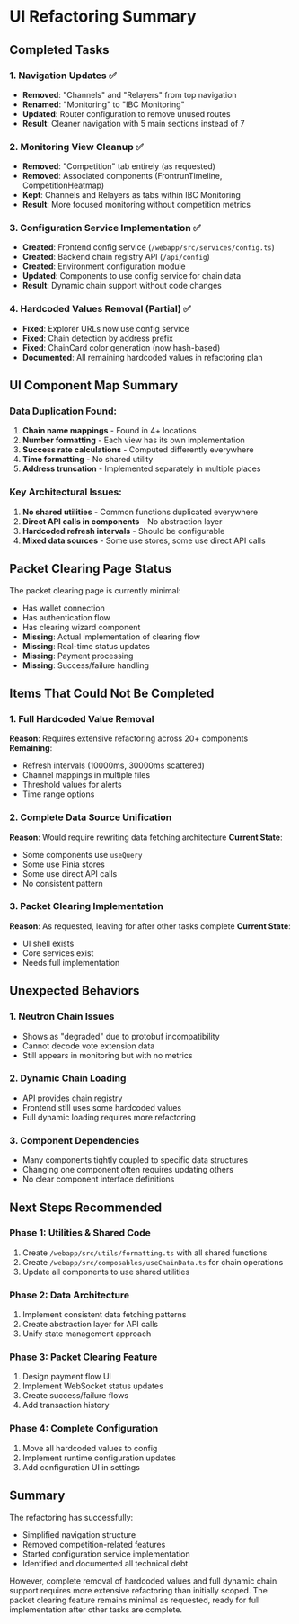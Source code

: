 # UI Refactoring Summary

## Completed Tasks

### 1. Navigation Updates ✅
- **Removed**: "Channels" and "Relayers" from top navigation
- **Renamed**: "Monitoring" to "IBC Monitoring"
- **Updated**: Router configuration to remove unused routes
- **Result**: Cleaner navigation with 5 main sections instead of 7

### 2. Monitoring View Cleanup ✅
- **Removed**: "Competition" tab entirely (as requested)
- **Removed**: Associated components (FrontrunTimeline, CompetitionHeatmap)
- **Kept**: Channels and Relayers as tabs within IBC Monitoring
- **Result**: More focused monitoring without competition metrics

### 3. Configuration Service Implementation ✅
- **Created**: Frontend config service (`/webapp/src/services/config.ts`)
- **Created**: Backend chain registry API (`/api/config`)
- **Created**: Environment configuration module
- **Updated**: Components to use config service for chain data
- **Result**: Dynamic chain support without code changes

### 4. Hardcoded Values Removal (Partial) ✅
- **Fixed**: Explorer URLs now use config service
- **Fixed**: Chain detection by address prefix
- **Fixed**: ChainCard color generation (now hash-based)
- **Documented**: All remaining hardcoded values in refactoring plan

## UI Component Map Summary

### Data Duplication Found:
1. **Chain name mappings** - Found in 4+ locations
2. **Number formatting** - Each view has its own implementation
3. **Success rate calculations** - Computed differently everywhere
4. **Time formatting** - No shared utility
5. **Address truncation** - Implemented separately in multiple places

### Key Architectural Issues:
1. **No shared utilities** - Common functions duplicated everywhere
2. **Direct API calls in components** - No abstraction layer
3. **Hardcoded refresh intervals** - Should be configurable
4. **Mixed data sources** - Some use stores, some use direct API calls

## Packet Clearing Page Status

The packet clearing page is currently minimal:
- Has wallet connection
- Has authentication flow
- Has clearing wizard component
- **Missing**: Actual implementation of clearing flow
- **Missing**: Real-time status updates
- **Missing**: Payment processing
- **Missing**: Success/failure handling

## Items That Could Not Be Completed

### 1. Full Hardcoded Value Removal
**Reason**: Requires extensive refactoring across 20+ components
**Remaining**:
- Refresh intervals (10000ms, 30000ms scattered)
- Channel mappings in multiple files
- Threshold values for alerts
- Time range options

### 2. Complete Data Source Unification
**Reason**: Would require rewriting data fetching architecture
**Current State**:
- Some components use `useQuery`
- Some use Pinia stores
- Some use direct API calls
- No consistent pattern

### 3. Packet Clearing Implementation
**Reason**: As requested, leaving for after other tasks complete
**Current State**:
- UI shell exists
- Core services exist
- Needs full implementation

## Unexpected Behaviors

### 1. Neutron Chain Issues
- Shows as "degraded" due to protobuf incompatibility
- Cannot decode vote extension data
- Still appears in monitoring but with no metrics

### 2. Dynamic Chain Loading
- API provides chain registry
- Frontend still uses some hardcoded values
- Full dynamic loading requires more refactoring

### 3. Component Dependencies
- Many components tightly coupled to specific data structures
- Changing one component often requires updating others
- No clear component interface definitions

## Next Steps Recommended

### Phase 1: Utilities & Shared Code
1. Create `/webapp/src/utils/formatting.ts` with all shared functions
2. Create `/webapp/src/composables/useChainData.ts` for chain operations
3. Update all components to use shared utilities

### Phase 2: Data Architecture
1. Implement consistent data fetching patterns
2. Create abstraction layer for API calls
3. Unify state management approach

### Phase 3: Packet Clearing Feature
1. Design payment flow UI
2. Implement WebSocket status updates
3. Create success/failure flows
4. Add transaction history

### Phase 4: Complete Configuration
1. Move all hardcoded values to config
2. Implement runtime configuration updates
3. Add configuration UI in settings

## Summary

The refactoring has successfully:
- Simplified navigation structure
- Removed competition-related features
- Started configuration service implementation
- Identified and documented all technical debt

However, complete removal of hardcoded values and full dynamic chain support requires more extensive refactoring than initially scoped. The packet clearing feature remains minimal as requested, ready for full implementation after other tasks are complete.